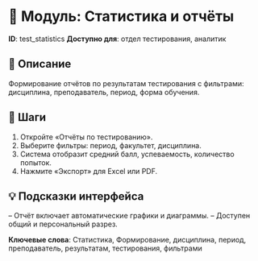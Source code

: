 # 📘 Модуль: Статистика и отчёты
**ID**: test_statistics
**Доступно для**: отдел тестирования, аналитик

## 📝 Описание
Формирование отчётов по результатам тестирования с фильтрами: дисциплина, преподаватель, период, форма обучения.

## 🩜 Шаги
1. Откройте «Отчёты по тестированию».
2. Выберите фильтры: период, факультет, дисциплина.
3. Система отобразит средний балл, успеваемость, количество попыток.
4. Нажмите «Экспорт» для Excel или PDF.

## 💡 Подсказки интерфейса
– Отчёт включает автоматические графики и диаграммы.
– Доступен общий и персональный разрез.

**Ключевые слова**: Статистика, Формирование, дисциплина, период, преподаватель, результатам, тестирования, фильтрами
